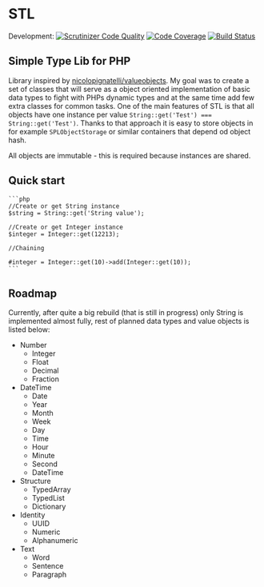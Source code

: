 STL
===
Development: [![Scrutinizer Code Quality](https://scrutinizer-ci.com/g/AGmakonts/STL/badges/quality-score.png?b=development)](https://scrutinizer-ci.com/g/AGmakonts/STL/?branch=development) [![Code Coverage](https://scrutinizer-ci.com/g/AGmakonts/STL/badges/coverage.png?b=development)](https://scrutinizer-ci.com/g/AGmakonts/STL/?branch=development) [![Build Status](https://scrutinizer-ci.com/g/AGmakonts/STL/badges/build.png?b=development)](https://scrutinizer-ci.com/g/AGmakonts/STL/build-status/development)

Simple Type Lib for PHP
-----------------------

Library inspired by [nicolopignatelli/valueobjects](https://github.com/nicolopignatelli/valueobjects/blob/master/src/ValueObjects/Null/Null.php). My goal was to create
a set of classes that will serve as a object oriented implementation of basic data types to fight with PHPs dynamic types and at the same time add few extra classes for
common tasks. One of the main features of STL is that all objects have one instance per value `String::get('Test') === String::get('Test')`. Thanks to that approach
it is easy to store objects in for example `SPLObjectStorage` or similar containers that depend od object hash.

All objects are immutable - this is required because instances are shared.


Quick start
-----------
    ```php
    //Create or get String instance
    $string = String::get('String value');
    
    //Create or get Integer instance
    $integer = Integer::get(12213);
    
    //Chaining
    
    #integer = Integer::get(10)->add(Integer::get(10));
    ```
    
    


Roadmap
-------

Currently, after quite a big rebuild (that is still in progress) only String is implemented almost fully, rest of planned data types and value objects is listed below:

- Number
    + Integer
    + Float
    + Decimal
    + Fraction
- DateTime
    + Date
    + Year
    + Month
    + Week
    + Day
    + Time
    + Hour
    + Minute
    + Second
    + DateTime
- Structure
    + TypedArray
    + TypedList
    + Dictionary
- Identity
    + UUID
    + Numeric
    + Alphanumeric
- Text
    + Word
    + Sentence
    + Paragraph

